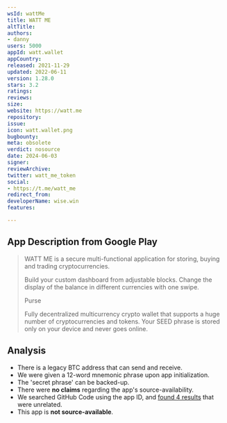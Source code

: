 ```yaml
---
wsId: wattMe
title: WATT ME
altTitle: 
authors:
- danny
users: 5000
appId: watt.wallet
appCountry: 
released: 2021-11-29
updated: 2022-06-11
version: 1.28.0
stars: 3.2
ratings: 
reviews: 
size: 
website: https://watt.me
repository: 
issue: 
icon: watt.wallet.png
bugbounty: 
meta: obsolete
verdict: nosource
date: 2024-06-03
signer: 
reviewArchive: 
twitter: watt_me_token
social:
- https://t.me/watt_me
redirect_from: 
developerName: wise.win
features: 

---
```


## App Description from Google Play

> WATT ME is a secure multi-functional application for storing, buying and trading cryptocurrencies.
> 
> Build your custom dashboard from adjustable blocks. Change the display of the balance in different currencies with one swipe.
>
> Purse
>
> Fully decentralized multicurrency crypto wallet that supports a huge number of cryptocurrencies and tokens. Your SEED phrase is stored only on your device and never goes online.

## Analysis 

- There is a legacy BTC address that can send and receive.
- We were given a 12-word mnemonic phrase upon app initialization. 
- The 'secret phrase' can be backed-up. 
- There were **no claims** regarding the app's source-availability. 
- We searched GitHub Code using the app ID, and [found 4 results](https://github.com/search?q=watt.wallet&type=code) that were unrelated. 
- This app is **not source-available**.